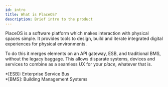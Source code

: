 ```yaml
---
id: intro
title: What is PlaceOS?
description: Brief intro to the product
---
```

PlaceOS is a software platform which makes interaction with physical spaces simple.
It provides tools to design, build and iterate integrated digital experiences for physical environments.

To do this it merges elements on an API gateway, ESB, and traditional BMS, without the legacy baggage.
This allows disparate systems, devices and services to combine as a seamless UX for your _place_, whatever that is.

<!-- note about the purpose of this Docs Site, and differences to the Portal, maybe a very high level overview of Sections -->

*[ESB]: Enterprise Service Bus  
*[BMS]: Building Management Systems